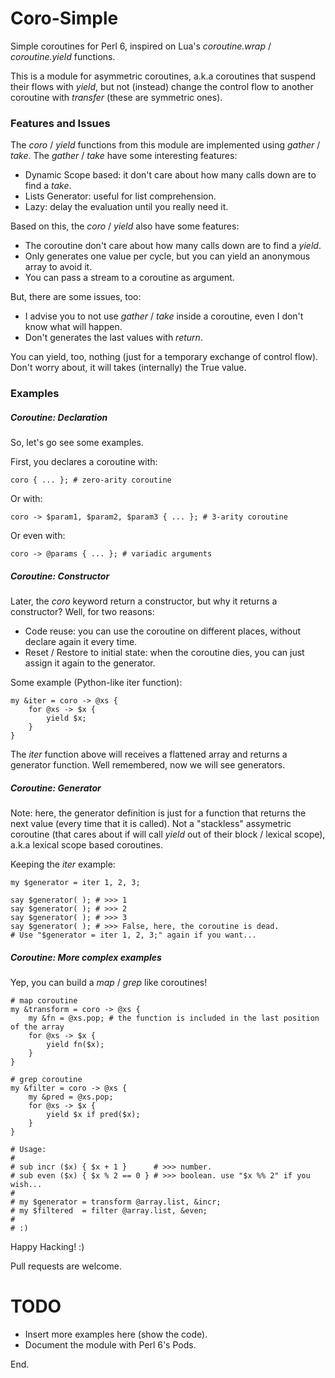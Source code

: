 Coro-Simple
===========

Simple coroutines for Perl 6, inspired on Lua's *coroutine.wrap* / *coroutine.yield* functions.

This is a module for asymmetric coroutines, a.k.a coroutines that suspend their flows
with *yield*, but not (instead) change the control flow to another coroutine with *transfer* (these
are symmetric ones).

### Features and Issues ###

The *coro* / *yield* functions from this module are implemented using *gather* / *take*.
The *gather* / *take* have some interesting features:

* Dynamic Scope based: it don't care about how many calls down are to find a *take*.
* Lists Generator: useful for list comprehension.
* Lazy: delay the evaluation until you really need it.

Based on this, the *coro* / *yield* also have some features:

* The coroutine don't care about how many calls down are to find a *yield*.
* Only generates one value per cycle, but you can yield an anonymous array to avoid it.
* You can pass a stream to a coroutine as argument.


But, there are some issues, too:

* I advise you to not use *gather* / *take* inside a coroutine, even I don't know what will happen.
* Don't generates the last values with *return*.

You can yield, too, nothing (just for a temporary exchange of control flow). Don't worry about,
it will takes (internally) the True value.

### Examples ###

##### Coroutine: Declaration #####

So, let's go see some examples.

First, you declares a coroutine with:

```perl6
coro { ... }; # zero-arity coroutine
```

Or with:

```perl6
coro -> $param1, $param2, $param3 { ... }; # 3-arity coroutine
```

Or even with:

```perl6
coro -> @params { ... }; # variadic arguments
```


##### Coroutine: Constructor #####

Later, the *coro* keyword return a constructor, but why it returns a constructor?
Well, for two reasons:

* Code reuse: you can use the coroutine on different places, without declare again it every time.
* Reset / Restore to initial state: when the coroutine dies, you can just assign it again to the generator.

Some example (Python-like iter function):

```perl6
my &iter = coro -> @xs {
    for @xs -> $x {
        yield $x;
    }
}
```

The *iter* function above will receives a flattened array and returns a generator function. Well remembered,
now we will see generators.

##### Coroutine: Generator #####

Note: here, the generator definition is just for a function that returns the next value (every time that it is called).
Not a "stackless" assymetric coroutine (that cares about if will call *yield* out of their block / lexical scope),
a.k.a lexical scope based coroutines.

Keeping the *iter* example:

```perl6
my $generator = iter 1, 2, 3;

say $generator( ); # >>> 1
say $generator( ); # >>> 2
say $generator( ); # >>> 3
say $generator( ); # >>> False, here, the coroutine is dead.
# Use "$generator = iter 1, 2, 3;" again if you want...
```

##### Coroutine: More complex examples #####

Yep, you can build a *map* / *grep* like coroutines!

```perl6
# map coroutine
my &transform = coro -> @xs {
    my &fn = @xs.pop; # the function is included in the last position of the array
    for @xs -> $x {
        yield fn($x);
    }
}

# grep coroutine
my &filter = coro -> @xs {
    my &pred = @xs.pop;
    for @xs -> $x {
        yield $x if pred($x);
    }
}

# Usage:
#
# sub incr ($x) { $x + 1 }      # >>> number.
# sub even ($x) { $x % 2 == 0 } # >>> boolean. use "$x %% 2" if you wish...
#
# my $generator = transform @array.list, &incr;
# my $filtered  = filter @array.list, &even;
#
# :)
```

Happy Hacking! :)

Pull requests are welcome.

TODO
====

* Insert more examples here (show the code).
* Document the module with Perl 6's Pods.

End.